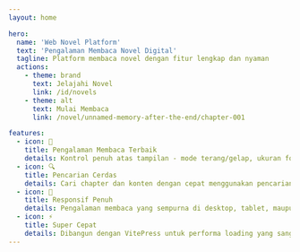 ```yaml
---
layout: home

hero:
  name: 'Web Novel Platform'
  text: 'Pengalaman Membaca Novel Digital'
  tagline: Platform membaca novel dengan fitur lengkap dan nyaman
  actions:
    - theme: brand
      text: Jelajahi Novel
      link: /id/novels
    - theme: alt
      text: Mulai Membaca
      link: /novel/unnamed-memory-after-the-end/chapter-001

features:
  - icon: 📖
    title: Pengalaman Membaca Terbaik
    details: Kontrol penuh atas tampilan - mode terang/gelap, ukuran font, jarak baris, dan lebar konten untuk kenyamanan membaca optimal.
  - icon: 🔍
    title: Pencarian Cerdas
    details: Cari chapter dan konten dengan cepat menggunakan pencarian lokal yang responsif.
  - icon: 📱
    title: Responsif Penuh
    details: Pengalaman membaca yang sempurna di desktop, tablet, maupun mobile.
  - icon: ⚡
    title: Super Cepat
    details: Dibangun dengan VitePress untuk performa loading yang sangat cepat.
---
```

